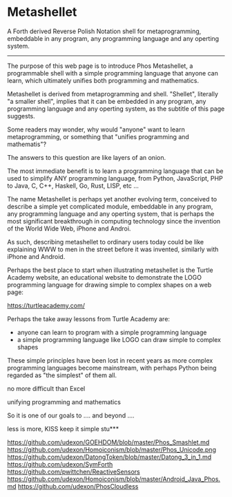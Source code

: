 # Metashellet
A Forth derived Reverse Polish Notation shell for metaprogramming, embeddable in any program, any programming language and any operting system.

<hr>

The purpose of this web page is to introduce Phos Metashellet, a programmable shell with a simple programming language that anyone can learn, which ultimately unifies both programming and mathematics.

Metashellet is derived from metaprogramming and shell. "Shellet", literally "a smaller shell", implies that it can be embedded in any program, any programming language and any operting system, as the subtitle of this page suggests.

Some readers may wonder, why would "anyone" want to learn metaprogramming, or something that "unifies programming and mathematis"?

The answers to this question are like layers of an onion.

The most immediate benefit is to learn a programming language that can be used to simplify ANY programming language, from Python, JavaScript, PHP to Java, C, C++, Haskell, Go, Rust, LISP, etc ...

The name Metashellet is perhaps yet another evolving term, conceived to describe a simple yet complicated module, embeddable in any program, any programming language and any operting system, that is perhaps the most significant breakthrough in computing technology since the invention of the World Wide Web, iPhone and Androi.

As such, describing metashellet to ordinary users today could be like explaining WWW to men in the street before it was invented, similarly with iPhone and Android. 

Perhaps the best place to start when illustrating metashellet is the Turtle Academy website, an educational website to demonstrate the LOGO programming language for drawing simple to complex shapes on a web page:

https://turtleacademy.com/

Perhaps the take away lessons from Turtle Academy are:

- anyone can learn to program with a simple programming language
- a simple programming language like LOGO can draw simple to complex shapes

These simple principles have been lost in recent years as more complex programming languages become mainstream, with perhaps Python being regarded as "the simplest" of them all.

no more difficult than Excel

unifying programming and mathematics

So it is one of our goals to .... and beyond ....

less is more, KISS keep it simple stu***


https://github.com/udexon/GOEHDOM/blob/master/Phos_Smashlet.md
https://github.com/udexon/Homoiconism/blob/master/Phos_Unicode.png
https://github.com/udexon/DatongToken/blob/master/Datong_3_in_1.md
https://github.com/udexon/SymForth
https://github.com/pwittchen/ReactiveSensors
https://github.com/udexon/Homoiconism/blob/master/Android_Java_Phos.md
https://github.com/udexon/PhosCloudless 
